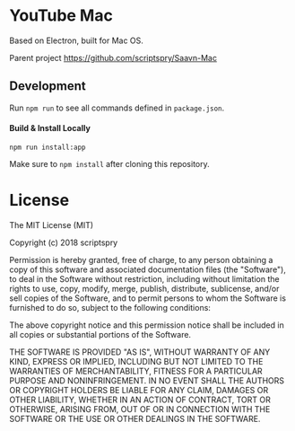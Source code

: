 # YouTube Mac

Based on Electron, built for Mac OS.

Parent project https://github.com/scriptspry/Saavn-Mac

## Development

Run `npm run` to see all commands defined in `package.json`.

#### Build & Install Locally

```
npm run install:app
```

Make sure to `npm install` after cloning this repository.

# License

The MIT License (MIT)

Copyright (c) 2018 scriptspry

Permission is hereby granted, free of charge, to any person obtaining a copy of this software and associated documentation files (the "Software"), to deal in the Software without restriction, including without limitation the rights to use, copy, modify, merge, publish, distribute, sublicense, and/or sell copies of the Software, and to permit persons to whom the Software is furnished to do so, subject to the following conditions:

The above copyright notice and this permission notice shall be included in all copies or substantial portions of the Software.

THE SOFTWARE IS PROVIDED "AS IS", WITHOUT WARRANTY OF ANY KIND, EXPRESS OR IMPLIED, INCLUDING BUT NOT LIMITED TO THE WARRANTIES OF MERCHANTABILITY, FITNESS FOR A PARTICULAR PURPOSE AND NONINFRINGEMENT. IN NO EVENT SHALL THE AUTHORS OR COPYRIGHT HOLDERS BE LIABLE FOR ANY CLAIM, DAMAGES OR OTHER LIABILITY, WHETHER IN AN ACTION OF CONTRACT, TORT OR OTHERWISE, ARISING FROM, OUT OF OR IN CONNECTION WITH THE SOFTWARE OR THE USE OR OTHER DEALINGS IN THE SOFTWARE.
